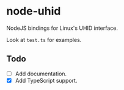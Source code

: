 # node-uhid
NodeJS bindings for Linux's UHID interface.

Look at `test.ts` for examples.
## Todo
- [ ] Add documentation.
- [x] Add TypeScript support.
